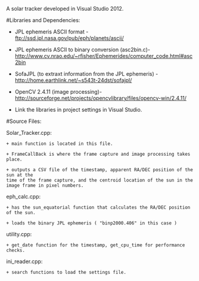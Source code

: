 A solar tracker developed in Visual Studio 2012.

#Libraries and Dependencies:

  + JPL ephemeris ASCII format - ftp://ssd.jpl.nasa.gov/pub/eph/planets/ascii/

  + JPL ephemeris ASCII to binary conversion (asc2bin.c)- http://www.cv.nrao.edu/~rfisher/Ephemerides/computer_code.html#asc2bin

  + SofaJPL (to extraxt information from the JPL ephemeris) - http://home.earthlink.net/~s543t-24dst/sofajpl/
  
  + OpenCV 2.4.11 (image processing)- http://sourceforge.net/projects/opencvlibrary/files/opencv-win/2.4.11/
  
  + Link the libraries in project settings in Visual Studio.
 
#Source Files:

Solar_Tracker.cpp:
 
	+ main function is located in this file.
 	
 	+ FrameCallBack is where the frame capture and image processing takes place.
 
 	+ outputs a CSV file of the timestamp, apparent RA/DEC position of the sun at the 
 	time of the frame capture, and the centroid location of the sun in the image frame in pixel numbers.
 
 eph_calc.cpp:
 
 	+ has the sun_equatorial function that calculates the RA/DEC position of the sun.
 	
 	+ loads the binary JPL ephemeris ( "binp2000.406" in this case )
 	
utility.cpp:
 	
 	+ get_date function for the timestamp, get_cpu_time for performance checks.
 	
ini_reader.cpp:
 	
 	+ search functions to load the settings file.
